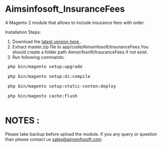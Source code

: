 # Aimsinfosoft_InsuranceFees

A Magento 2 module that allows to include insurance fees with order.

Installation Steps:
1. Download the <a download href="https://store.aimsinfosoft.com/"> latest version here </a>.
2. Extract master.zip file to app/code/Aimsinfosoft/InsuranceFees.You should create a folder path Aimsinfosoft/InsuranceFees if not exist.
3. Run following commands:

<pre>
 php bin/magento setup:upgrade <br>
 php bin/magento setup:di:compile <br>
 php bin/magento setup:static-conten:deploy <br>
 php bin/magento cache:flush <br>
</pre>

# NOTES : 
Please take backup before upload the module. if you any query or question than please contact us sales@aimsinfosoft.com


